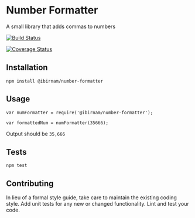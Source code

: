 Number Formatter
=========

A small library that adds commas to numbers

[![Build Status](https://travis-ci.org/ibirnam/module-tut.svg?branch=master)](https://travis-ci.org/ibirnam/module-tut)

[![Coverage Status](https://coveralls.io/repos/github/ibirnam/module-tut/badge.svg?branch=master)](https://coveralls.io/github/ibirnam/module-tut?branch=master)

## Installation

  `npm install @ibirnam/number-formatter`

## Usage

    var numFormatter = require('@ibirnam/number-formatter');

    var formattedNum = numFormatter(35666);
  
  
  Output should be `35,666`


## Tests

  `npm test`

## Contributing

In lieu of a formal style guide, take care to maintain the existing coding style. Add unit tests for any new or changed functionality. Lint and test your code.

